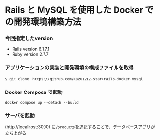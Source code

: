 # Rails と MySQL を使用した Docker での開発環境構築方法

### 今回指定したversion
- Rails version
  6.1.7.1
- Ruby version
  2.7.7
### アプリケーションの実装と開発環境の構成ファイルを取得
```
$ git clone　https://github.com/kazu1212-star/rails-docker-mysql
```
### Docker Compose で起動
```
docker compose up --detach --build
```

### サーバを起動

(http://localhost:3000) に`/products`を追記することで、データベースアプリが立ち上がる
